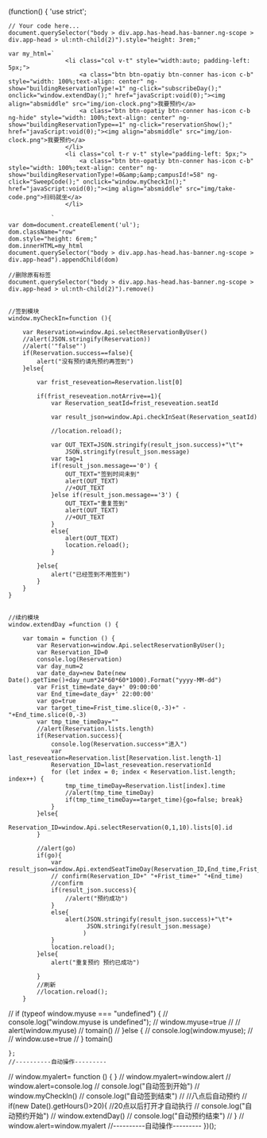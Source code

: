 (function() {
    'use strict';
 
    // Your code here...
    document.querySelector("body > div.app.has-head.has-banner.ng-scope > div.app-head > ul:nth-child(2)").style="height: 3rem;"
 
    var my_html=`
					<li class="col v-t" style="width:auto; padding-left: 5px;">
						<a class="btn btn-opatiy btn-conner has-icon c-b" style="width: 100%;text-align: center" ng-show="buildingReservationType!=1" ng-click="subscribeDay();" onclick="window.extendDay();" href="javaScript:void(0);"><img align="absmiddle" src="img/ion-clock.png">我要预约</a>
						<a class="btn btn-opatiy btn-conner has-icon c-b ng-hide" style="width: 100%;text-align: center" ng-show="buildingReservationType==1" ng-click="reservationShow();" href="javaScript:void(0);"><img align="absmiddle" src="img/ion-clock.png">我要预约</a>
					</li>
					<li class="col t-r v-t" style="padding-left: 5px;">
						<a class="btn btn-opatiy btn-conner has-icon c-b" style="width: 100%;text-align: center" ng-show="buildingReservationType!=0&amp;&amp;campusId!=58" ng-click="SweepCode();" onclick="window.myCheckIn();" href="javaScript:void(0);"><img align="absmiddle" src="img/take-code.png">扫码就坐</a>
					</li>
 
				`
    var dom=document.createElement('ul');
    dom.className="row"
    dom.style="height: 6rem;"
    dom.innerHTML=my_html
    document.querySelector("body > div.app.has-head.has-banner.ng-scope > div.app-head").appendChild(dom)
 
    //删除原有标签
    document.querySelector("body > div.app.has-head.has-banner.ng-scope > div.app-head > ul:nth-child(2)").remove()
 
 
    //签到模块
    window.myCheckIn=function (){
 
        var Reservation=window.Api.selectReservationByUser()
        //alert(JSON.stringify(Reservation))
        //alert('"false"')
        if(Reservation.success==false){
            alert("没有预约请先预约再签到")
        }else{
 
            var frist_reseveation=Reservation.list[0]
 
            if(frist_reseveation.notArrive==1){
                var Reservation_seatId=frist_reseveation.seatId
 
                var result_json=window.Api.checkInSeat(Reservation_seatId)
 
                //location.reload();
 
                var OUT_TEXT=JSON.stringify(result_json.success)+"\t"+
                    JSON.stringify(result_json.message)
                var tag=1
                if(result_json.message=='0') {
                    OUT_TEXT="签到时间未到"
                    alert(OUT_TEXT)
                    //+OUT_TEXT
                }else if(result_json.message=='3') {
                    OUT_TEXT="重复签到"
                    alert(OUT_TEXT)
                    //+OUT_TEXT
                }
                else{
                    alert(OUT_TEXT)
                    location.reload();
                }
 
            }else{
                alert("已经签到不用签到")
            }
        }
    }
 
 
    //续约模块
    window.extendDay =function () {
 
        var tomain = function () {
            var Reservation=window.Api.selectReservationByUser();
            var Reservation_ID=0
            console.log(Reservation)
            var day_num=2
            var date_day=new Date(new Date().getTime()+day_num*24*60*60*1000).Format("yyyy-MM-dd")
            var Frist_time=date_day+' 09:00:00'
            var End_time=date_day+' 22:00:00'
            var go=true
            var target_time=Frist_time.slice(0,-3)+" - "+End_time.slice(0,-3)
            var tmp_time_timeDay=""
            //alert(Reservation.lists.length)
            if(Reservation.success){
                console.log(Reservation.success+"进入")
                var last_reseveation=Reservation.list[Reservation.list.length-1]
                Reservation_ID=last_reseveation.reservationId
                for (let index = 0; index < Reservation.list.length; index++) {
                    tmp_time_timeDay=Reservation.list[index].time
                    //alert(tmp_time_timeDay)
                    if(tmp_time_timeDay==target_time){go=false; break}
                }
            }else{
                Reservation_ID=window.Api.selectReservation(0,1,10).lists[0].id
            }
 
            //alert(go)
            if(go){
                var result_json=window.Api.extendSeatTimeDay(Reservation_ID,End_time,Frist_time)
                // confirm(Reservation_ID+" "+Frist_time+" "+End_time)
                //confirm
                if(result_json.success){
                    //alert("预约成功")
                }
                else{
                    alert(JSON.stringify(result_json.success)+"\t"+
                          JSON.stringify(result_json.message)
                         )
                }
                location.reload();
            }else{
                alert("重复预约 预约已成功")
 
            }
            //刷新
            //location.reload();
        }
//         if (typeof window.myuse === "undefined") {
//             console.log("window.myuse is undefined");
//             window.myuse=true
//             // alert(window.myuse)
//             tomain()
//         }else {
//             console.log(window.myuse);
//             // window.use=true
//         }
        tomain()
 
    };
    //----------自动操作---------
//   window.myalert= function () { }
//   window.myalert=window.alert
//   window.alert=console.log
//     console.log("自动签到开始")
//     window.myCheckIn()
//     console.log("自动签到结束")
//     //八点后自动预约
//     if(new Date().getHours()>20){ //20点以后打开才自动执行
//         console.log("自动预约开始")
//         window.extendDay()
//         console.log("自动预约结束")
//     }
//     window.alert=window.myalert
    //----------自动操作---------
 })();
